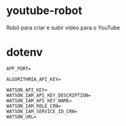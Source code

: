 # youtube-robot

Robô para criar e subir vídeo para o YouTube

# dotenv

```dotenv
APP_PORT=

ALGORITHMIA_API_KEY=

WATSON_API_KEY=
WATSON_IAM_API_KEY_DESCRIPTION=
WATSON_IAM_API_KEY_NAME=
WATSON_IAM_ROLE_CRN=
WATSON_IAM_SERVICE_ID_CRN=
WATSON_URL=
```
